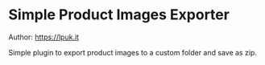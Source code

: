 # Simple Product Images Exporter

Author: https://lpuk.it

Simple plugin to export product images to a custom folder and save as zip.